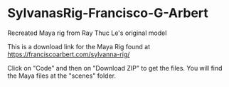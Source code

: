 # SylvanasRig-Francisco-G-Arbert
 Recreated Maya rig from Ray Thuc Le's original model

This is a download link for the Maya Rig found at https://franciscoarbert.com/sylvanna-rig/

Click on "Code" and then on "Download ZIP" to get the files.
You will find the Maya files at the "scenes" folder.